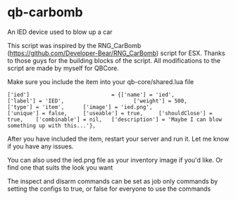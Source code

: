 # qb-carbomb
An IED device used to blow up a car

This script was inspired by the RNG_CarBomb (https://github.com/Developer-Bear/RNG_CarBomb) script for ESX. Thanks to those guys for the building blocks of the script. All modifications to the script are made by myself for QBCore.

Make sure you include the item into your qb-core/shared.lua file

	['ied'] 				 		 = {['name'] = 'ied', 			  	  			['label'] = 'IED', 						['weight'] = 500, 		['type'] = 'item', 		['image'] = 'ied.png', 						['unique'] = false, 	['useable'] = true, 	['shouldClose'] = true,	   ['combinable'] = nil,   ['description'] = 'Maybe I can blow something up with this...'},

After you have included the item, restart your server and run it. Let me know if you have any issues.

You can also used the ied.png file as your inventory image if you'd like. Or find one that suits the look you want

The inspect and disarm commands can be set as job only commands by setting the configs to true, or false for everyone to use the commands
